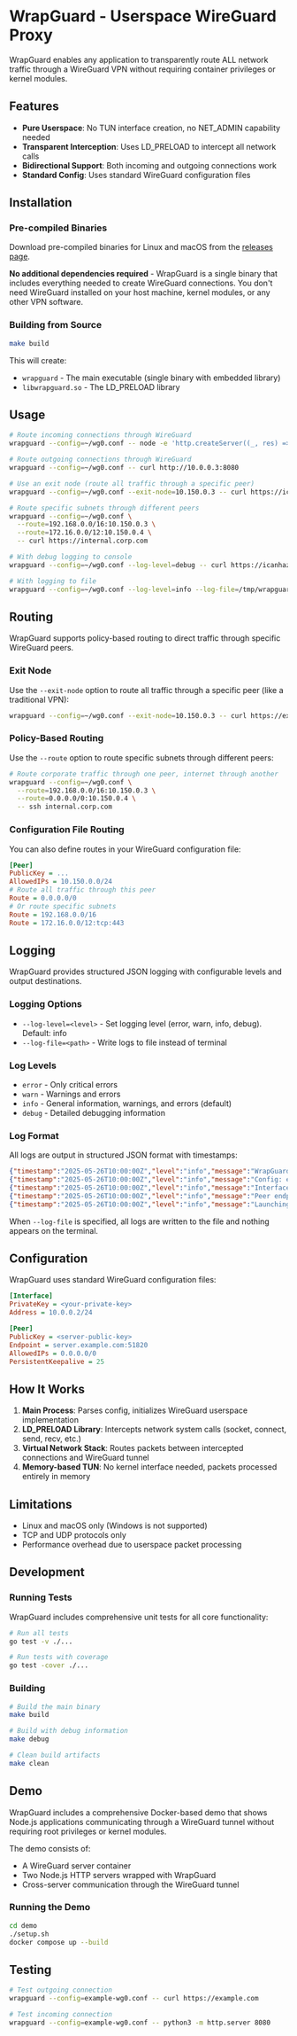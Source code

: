 # WrapGuard - Userspace WireGuard Proxy

WrapGuard enables any application to transparently route ALL network traffic through a WireGuard VPN without requiring container privileges or kernel modules.

## Features

- **Pure Userspace**: No TUN interface creation, no NET_ADMIN capability needed
- **Transparent Interception**: Uses LD_PRELOAD to intercept all network calls
- **Bidirectional Support**: Both incoming and outgoing connections work
- **Standard Config**: Uses standard WireGuard configuration files

## Installation

### Pre-compiled Binaries

Download pre-compiled binaries for Linux and macOS from the [releases page](https://github.com/puzed/wrapguard/releases).

**No additional dependencies required** - WrapGuard is a single binary that includes everything needed to create WireGuard connections. You don't need WireGuard installed on your host machine, kernel modules, or any other VPN software.

### Building from Source

```bash
make build
```

This will create:
- `wrapguard` - The main executable (single binary with embedded library)
- `libwrapguard.so` - The LD_PRELOAD library

## Usage

```bash
# Route incoming connections through WireGuard
wrapguard --config=~/wg0.conf -- node -e 'http.createServer((_, res) => res.end("hello")).listen(8080)'

# Route outgoing connections through WireGuard
wrapguard --config=~/wg0.conf -- curl http://10.0.0.3:8080

# Use an exit node (route all traffic through a specific peer)
wrapguard --config=~/wg0.conf --exit-node=10.150.0.3 -- curl https://icanhazip.com

# Route specific subnets through different peers
wrapguard --config=~/wg0.conf \
  --route=192.168.0.0/16:10.150.0.3 \
  --route=172.16.0.0/12:10.150.0.4 \
  -- curl https://internal.corp.com

# With debug logging to console
wrapguard --config=~/wg0.conf --log-level=debug -- curl https://icanhazip.com

# With logging to file
wrapguard --config=~/wg0.conf --log-level=info --log-file=/tmp/wrapguard.log -- curl https://icanhazip.com
```

## Routing

WrapGuard supports policy-based routing to direct traffic through specific WireGuard peers.

### Exit Node

Use the `--exit-node` option to route all traffic through a specific peer (like a traditional VPN):

```bash
wrapguard --config=~/wg0.conf --exit-node=10.150.0.3 -- curl https://example.com
```

### Policy-Based Routing

Use the `--route` option to route specific subnets through different peers:

```bash
# Route corporate traffic through one peer, internet through another
wrapguard --config=~/wg0.conf \
  --route=192.168.0.0/16:10.150.0.3 \
  --route=0.0.0.0/0:10.150.0.4 \
  -- ssh internal.corp.com
```

### Configuration File Routing

You can also define routes in your WireGuard configuration file:

```ini
[Peer]
PublicKey = ...
AllowedIPs = 10.150.0.0/24
# Route all traffic through this peer
Route = 0.0.0.0/0
# Or route specific subnets
Route = 192.168.0.0/16
Route = 172.16.0.0/12:tcp:443
```

## Logging

WrapGuard provides structured JSON logging with configurable levels and output destinations.

### Logging Options

- `--log-level=<level>` - Set logging level (error, warn, info, debug). Default: info
- `--log-file=<path>` - Write logs to file instead of terminal

### Log Levels

- `error` - Only critical errors
- `warn` - Warnings and errors
- `info` - General information, warnings, and errors (default)
- `debug` - Detailed debugging information

### Log Format

All logs are output in structured JSON format with timestamps:

```json
{"timestamp":"2025-05-26T10:00:00Z","level":"info","message":"WrapGuard v1.0.0-dev initialized"}
{"timestamp":"2025-05-26T10:00:00Z","level":"info","message":"Config: example-wg0.conf"}
{"timestamp":"2025-05-26T10:00:00Z","level":"info","message":"Interface: 10.2.0.2/32"}
{"timestamp":"2025-05-26T10:00:00Z","level":"info","message":"Peer endpoint: 192.168.1.8:51820"}
{"timestamp":"2025-05-26T10:00:00Z","level":"info","message":"Launching: curl https://icanhazip.com"}
```

When `--log-file` is specified, all logs are written to the file and nothing appears on the terminal.

## Configuration

WrapGuard uses standard WireGuard configuration files:

```ini
[Interface]
PrivateKey = <your-private-key>
Address = 10.0.0.2/24

[Peer]
PublicKey = <server-public-key>
Endpoint = server.example.com:51820
AllowedIPs = 0.0.0.0/0
PersistentKeepalive = 25
```

## How It Works

1. **Main Process**: Parses config, initializes WireGuard userspace implementation
2. **LD_PRELOAD Library**: Intercepts network system calls (socket, connect, send, recv, etc.)
3. **Virtual Network Stack**: Routes packets between intercepted connections and WireGuard tunnel
4. **Memory-based TUN**: No kernel interface needed, packets processed entirely in memory

## Limitations

- Linux and macOS only (Windows is not supported)
- TCP and UDP protocols only
- Performance overhead due to userspace packet processing

## Development

### Running Tests

WrapGuard includes comprehensive unit tests for all core functionality:

```bash
# Run all tests
go test -v ./...

# Run tests with coverage
go test -cover ./...
```

### Building

```bash
# Build the main binary
make build

# Build with debug information
make debug

# Clean build artifacts
make clean
```

## Demo

WrapGuard includes a comprehensive Docker-based demo that shows Node.js applications communicating through a WireGuard tunnel without requiring root privileges or kernel modules.

The demo consists of:
- A WireGuard server container
- Two Node.js HTTP servers wrapped with WrapGuard
- Cross-server communication through the WireGuard tunnel

### Running the Demo

```bash
cd demo
./setup.sh
docker compose up --build
```

## Testing

```bash
# Test outgoing connection
wrapguard --config=example-wg0.conf -- curl https://example.com

# Test incoming connection
wrapguard --config=example-wg0.conf -- python3 -m http.server 8080
```
